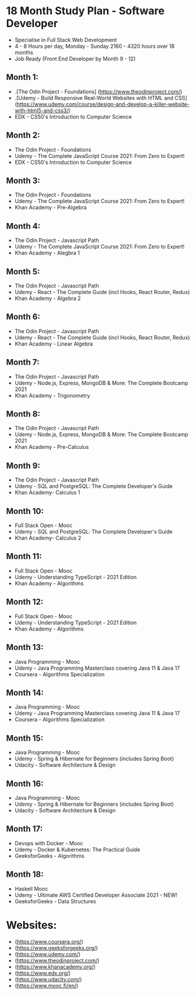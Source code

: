 # 18 Month Study Plan - Software Developer
- Specialise in Full Stack Web Development
- 4 - 8 Hours per day, Monday - Sunday 2160 - 4320 hours over 18 months
- Job Ready (Front End Developer by Month 9 - 12)

## Month 1:
- .[The Odin Project - Foundations] (https://www.theodinproject.com/)
- .[Udemy - Build Responsive Real-World Websites with HTML and CSS] (https://www.udemy.com/course/design-and-develop-a-killer-website-with-html5-and-css3/)
- EDX - CS50's Introduction to Computer Science

## Month 2:
- The Odin Project - Foundations
- Udemy - The Complete JavaScript Course 2021: From Zero to Expert!
- EDX - CS50's Introduction to Computer Science

## Month 3:
- The Odin Project - Foundations
- Udemy - The Complete JavaScript Course 2021: From Zero to Expert!
- Khan Academy - Pre-Algebra

## Month 4:
- The Odin Project - Javascript Path
- Udemy - The Complete JavaScript Course 2021: From Zero to Expert!
- Khan Academy - Alegbra 1

## Month 5:
- The Odin Project - Javascript Path
- Udemy - React - The Complete Guide (incl Hooks, React Router, Redux)
- Khan Academy - Algebra 2

## Month 6:
- The Odin Project - Javascript Path
- Udemy - React - The Complete Guide (incl Hooks, React Router, Redux)
- Khan Academy - Linear Algebra

## Month 7:
- The Odin Project - Javascript Path
- Udemy - Node.js, Express, MongoDB & More: The Complete Bootcamp 2021
- Khan Academy - Trigonometry

## Month 8:
- The Odin Project - Javascript Path
- Udemy - Node.js, Express, MongoDB & More: The Complete Bootcamp 2021
- Khan Academy - Pre-Calculus

## Month 9:
- The Odin Project - Javascript Path
- Udemy - SQL and PostgreSQL: The Complete Developer's Guide
- Khan Academy- Calculus 1

## Month 10:
- Full Stack Open - Mooc
- Udemy - SQL and PostgreSQL: The Complete Developer's Guide
- Khan Academy- Calculus 2

## Month 11:
- Full Stack Open - Mooc
- Udemy - Understanding TypeScript - 2021 Edition
- Khan Academy - Algorithms

## Month 12:
- Full Stack Open - Mooc
- Udemy - Understanding TypeScript - 2021 Edition
- Khan Academy - Algorithms

## Month 13:
- Java Programming - Mooc
- Udemy - Java Programming Masterclass covering Java 11 & Java 17
- Coursera - Algorithms Specialization

## Month 14:
- Java Programming - Mooc
- Udemy - Java Programming Masterclass covering Java 11 & Java 17
- Coursera - Algorithms Specialization

## Month 15:
- Java Programming - Mooc
- Udemy - Spring & Hibernate for Beginners (includes Spring Boot)
- Udacity - Software Architecture & Design

## Month 16:
- Java Programming - Mooc
- Udemy - Spring & Hibernate for Beginners (includes Spring Boot)
- Udacity - Software Architecture & Design

## Month 17:
- Devops with Docker - Mooc
- Udemy - Docker & Kubernetes: The Practical Guide
- GeeksforGeeks - Algorithms

## Month 18:
- Haskell Mooc
- Udemy - Ultimate AWS Certified Developer Associate 2021 - NEW!
- GeeksforGeeks - Data Structures

# Websites:
- (https://www.coursera.org/)
- (https://www.geeksforgeeks.org/)
- (https://www.udemy.com/)
- (https://www.theodinproject.com/)
- (https://www.khanacademy.org/)
- (https://www.edx.org/)
- (https://www.udacity.com/)
- (https://www.mooc.fi/en/)


